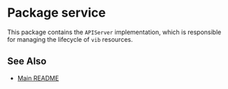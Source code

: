 # Package service

This package contains the `APIServer` implementation, which is responsible for managing the lifecycle of `vib` resources.

## See Also

- [Main README](../../../README.md)
